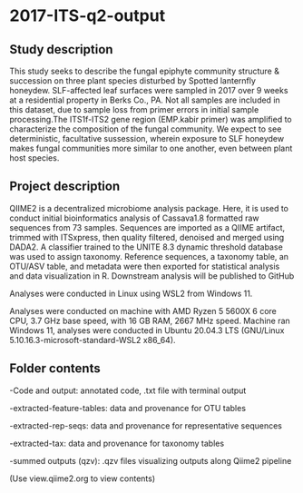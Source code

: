 # 2017-ITS-q2-output


## Study description 

This study seeks to describe the fungal epiphyte community structure & succession on
three plant species disturbed by Spotted lanternfly honeydew. SLF-affected leaf 
surfaces were sampled in 2017 over 9 weeks at a residential property in Berks Co., PA. 
Not all samples are included in this dataset, due to sample loss from primer errors in 
initial sample processing.The ITS1f-ITS2 gene region (EMP.kabir primer) was amplified 
to characterize the composition of the fungal community. We expect to see deterministic, 
facultative sussession, wherein exposure to SLF honeydew makes fungal communities more 
similar to one another, even between plant host species. 

## Project description

QIIME2 is a decentralized microbiome analysis package. Here, it is used to conduct 
initial bioinformatics analysis of Cassava1.8 formatted raw sequences from 73 samples.
Sequences are imported as a QIIME artifact, trimmed with ITSxpress, then quality 
filtered, denoised and merged using DADA2. A classifier trained to the UNITE 8.3 
dynamic threshold database was used to assign taxonomy. Reference sequences, a 
taxonomy table, an OTU/ASV table, and metadata were then exported for statistical 
analysis and data visualization in R. Downstream analysis will be published to GitHub 

Analyses were conducted in Linux using WSL2 from Windows 11.

Analyses were conducted on machine with AMD Ryzen 5 5600X 6 core CPU, 3.7 GHz base 
speed, with 16 GB RAM, 2667 MHz speed. Machine ran Windows 11, analyses were conducted
in Ubuntu 20.04.3 LTS (GNU/Linux 5.10.16.3-microsoft-standard-WSL2 x86_64). 

## Folder contents

-Code and output: annotated code, .txt file with terminal output

-extracted-feature-tables: data and provenance for OTU tables

-extracted-rep-seqs: data and provenance for representative sequences

-extracted-tax: data and provenance for taxonomy tables

-summed outputs (qzv): .qzv files visualizing outputs along Qiime2 pipeline 
  
  (Use view.qiime2.org to view contents) 
